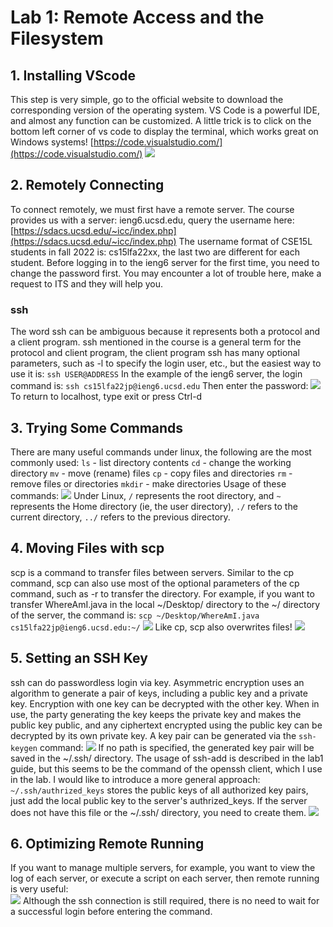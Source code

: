 # Lab 1: Remote Access and the Filesystem

## 1. Installing VScode
This step is very simple, go to the official website to download the corresponding version of the operating system. VS Code is a powerful IDE, and almost any function can be customized. A little trick is to click on the bottom left corner of vs code to display the terminal, which works great on Windows systems!
[https://code.visualstudio.com/](https://code.visualstudio.com/)
![](https://scripe2022.github.io/cse15l-lab-reports/src/yuhang_lab1_0.png)

## 2. Remotely Connecting
To connect remotely, we must first have a remote server. The course provides us with a server: ieng6.ucsd.edu, query the username here: [https://sdacs.ucsd.edu/~icc/index.php](https://sdacs.ucsd.edu/~icc/index.php)
The username format of CSE15L students in fall 2022 is: cs15lfa22xx, the last two are different for each student.
Before logging in to the ieng6 server for the first time, you need to change the password first. You may encounter a lot of trouble here, make a request to ITS and they will help you.
### ssh
The word ssh can be ambiguous because it represents both a protocol and a client program.
ssh mentioned in the course is a general term for the protocol and client program, the client program ssh has many optional parameters, such as -l to specify the login user, etc., but the easiest way to use it is:
`ssh USER@ADDRESS`
In the example of the ieng6 server, the login command is:
`ssh cs15lfa22jp@ieng6.ucsd.edu`
Then enter the password:
![](https://scripe2022.github.io/cse15l-lab-reports/src/yuhang_lab1_1.png)
To return to localhost, type exit or press Ctrl-d

## 3. Trying Some Commands
There are many useful commands under linux, the following are the most commonly used:
`ls` - list directory contents
`cd` - change the working directory
`mv` - move (rename) files
`cp` - copy files and directories
`rm` - remove files or directories
`mkdir` - make directories
Usage of these commands:
![](https://scripe2022.github.io/cse15l-lab-reports/src/yuhang_lab1_2.png)
Under Linux, `/` represents the root directory, and `~` represents the Home directory (ie, the user directory), `./` refers to the current directory, `../` refers to the previous directory.

## 4. Moving Files with scp
scp is a command to transfer files between servers. Similar to the cp command, scp can also use most of the optional parameters of the cp command, such as -r to transfer the directory.
For example, if you want to transfer WhereAmI.java in the local ~/Desktop/ directory to the ~/ directory of the server, the command is:
`scp ~/Desktop/WhereAmI.java cs15lfa22jp@ieng6.ucsd.edu:~/`
![](https://scripe2022.github.io/cse15l-lab-reports/src/yuhang_lab1_3.png)
Like cp, scp also overwrites files!
![](https://scripe2022.github.io/cse15l-lab-reports/src/yuhang_lab1_4.png)

## 5. Setting an SSH Key
ssh can do passwordless login via key.
Asymmetric encryption uses an algorithm to generate a pair of keys, including a public key and a private key. Encryption with one key can be decrypted with the other key. When in use, the party generating the key keeps the private key and makes the public key public, and any ciphertext encrypted using the public key can be decrypted by its own private key.
A key pair can be generated via the `ssh-keygen` command:
![](https://scripe2022.github.io/cse15l-lab-reports/src/yuhang_lab1_5.png)
If no path is specified, the generated key pair will be saved in the ~/.ssh/ directory.
The usage of ssh-add is described in the lab1 guide, but this seems to be the command of the openssh client, which I use in the lab. I would like to introduce a more general approach:
`~/.ssh/authrized_keys` stores the public keys of all authorized key pairs, just add the local public key to the server's authrized_keys. If the server does not have this file or the ~/.ssh/ directory, you need to create them.
![](https://scripe2022.github.io/cse15l-lab-reports/src/yuhang_lab1_6.png)

## 6. Optimizing Remote Running
If you want to manage multiple servers, for example, you want to view the log of each server, or execute a script on each server, then remote running is very useful:  
![](https://scripe2022.github.io/cse15l-lab-reports/src/yuhang_lab1_7.png)
Although the ssh connection is still required, there is no need to wait for a successful login before entering the command.